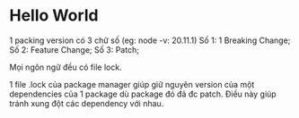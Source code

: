 # Hello World

1 packing version có 3 chữ số (eg: node -v: 20.11.1)
    Số 1: 1 Breaking Change;
    Số 2: Feature Change;
    Số 3: Patch;

Mọi ngôn ngữ đều có file lock.

1 file .lock của package manager giúp giữ nguyên version của một dependencies của 1 package dù package đó đã đc patch. Điều này giúp tránh xung đột các dependency với nhau.